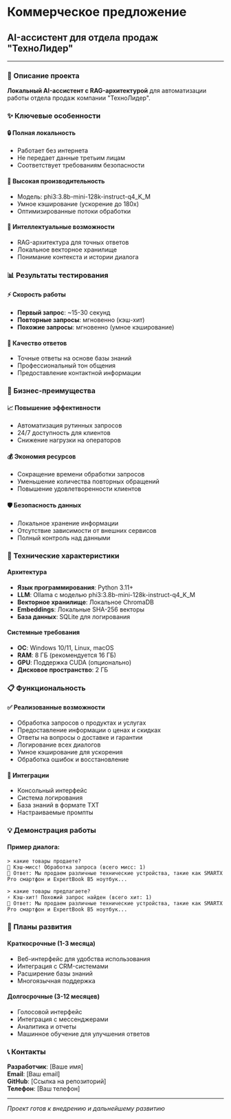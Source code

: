 # Коммерческое предложение
## AI-ассистент для отдела продаж "ТехноЛидер"

---

### 🎯 Описание проекта

**Локальный AI-ассистент с RAG-архитектурой** для автоматизации работы отдела продаж компании "ТехноЛидер".

### ✨ Ключевые особенности

#### 🔒 Полная локальность
- Работает без интернета
- Не передает данные третьим лицам
- Соответствует требованиям безопасности

#### 🚀 Высокая производительность
- Модель: phi3:3.8b-mini-128k-instruct-q4_K_M
- Умное кэширование (ускорение до 180x)
- Оптимизированные потоки обработки

#### 🧠 Интеллектуальные возможности
- RAG-архитектура для точных ответов
- Локальное векторное хранилище
- Понимание контекста и истории диалога

### 📊 Результаты тестирования

#### ⚡ Скорость работы
- **Первый запрос**: ~15-30 секунд
- **Повторные запросы**: мгновенно (кэш-хит)
- **Похожие запросы**: мгновенно (умное кэширование)

#### 🎯 Качество ответов
- Точные ответы на основе базы знаний
- Профессиональный тон общения
- Предоставление контактной информации

### 💼 Бизнес-преимущества

#### 📈 Повышение эффективности
- Автоматизация рутинных запросов
- 24/7 доступность для клиентов
- Снижение нагрузки на операторов

#### 💰 Экономия ресурсов
- Сокращение времени обработки запросов
- Уменьшение количества повторных обращений
- Повышение удовлетворенности клиентов

#### 🛡️ Безопасность данных
- Локальное хранение информации
- Отсутствие зависимости от внешних сервисов
- Полный контроль над данными

### 🔧 Технические характеристики

#### Архитектура
- **Язык программирования**: Python 3.11+
- **LLM**: Ollama с моделью phi3:3.8b-mini-128k-instruct-q4_K_M
- **Векторное хранилище**: Локальное ChromaDB
- **Embeddings**: Локальные SHA-256 векторы
- **База данных**: SQLite для логирования

#### Системные требования
- **ОС**: Windows 10/11, Linux, macOS
- **RAM**: 8 ГБ (рекомендуется 16 ГБ)
- **GPU**: Поддержка CUDA (опционально)
- **Дисковое пространство**: 2 ГБ

### 📋 Функциональность

#### ✅ Реализованные возможности
- Обработка запросов о продуктах и услугах
- Предоставление информации о ценах и скидках
- Ответы на вопросы о доставке и гарантии
- Логирование всех диалогов
- Умное кэширование для ускорения
- Обработка ошибок и восстановление

#### 🔄 Интеграции
- Консольный интерфейс
- Система логирования
- База знаний в формате TXT
- Настраиваемые промпты

### 💡 Демонстрация работы

#### Пример диалога:
```
> какие товары продаете?
🔄 Кэш-мисс! Обработка запроса (всего мисс: 1)
💬 Ответ: Мы продаем различные технические устройства, такие как SMARTX Pro смартфон и ExpertBook B5 ноутбук...

> какие товары предлагаете?
⚡ Кэш-хит! Похожий запрос найден (всего хит: 1)
💬 Ответ: Мы продаем различные технические устройства, такие как SMARTX Pro смартфон и ExpertBook B5 ноутбук...
```

### 🚀 Планы развития

#### Краткосрочные (1-3 месяца)
- Веб-интерфейс для удобства использования
- Интеграция с CRM-системами
- Расширение базы знаний
- Многоязычная поддержка

#### Долгосрочные (3-12 месяцев)
- Голосовой интерфейс
- Интеграция с мессенджерами
- Аналитика и отчеты
- Машинное обучение для улучшения ответов

### 📞 Контакты

**Разработчик**: [Ваше имя]  
**Email**: [Ваш email]  
**GitHub**: [Ссылка на репозиторий]  
**Телефон**: [Ваш телефон]  

---

*Проект готов к внедрению и дальнейшему развитию* 